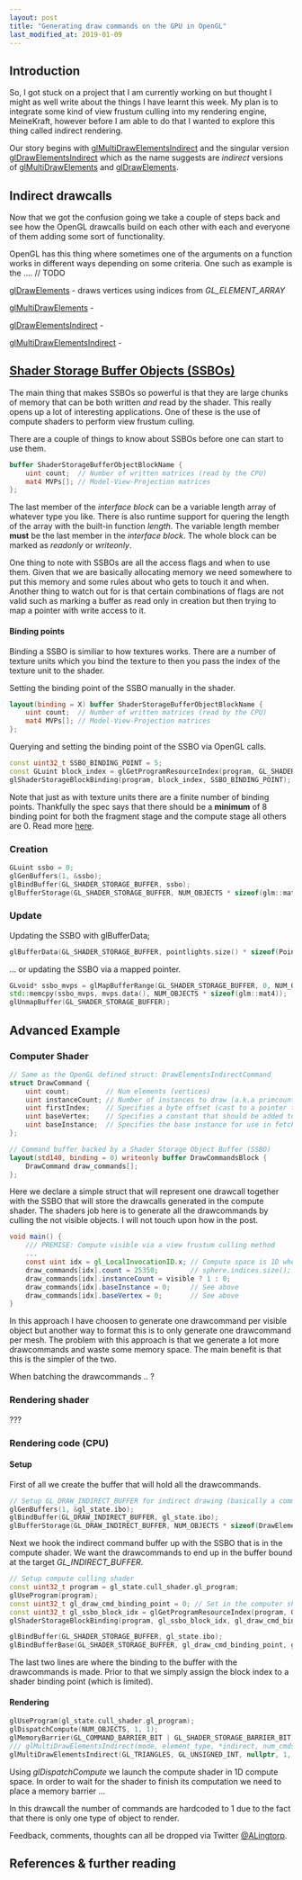 ```yaml
---
layout: post
title: "Generating draw commands on the GPU in OpenGL"
last_modified_at: 2019-01-09
---
```

## Introduction
So, I got stuck on a project that I am currently working on but thought I might as well write about the things I have learnt this week. My plan is to integrate some kind of view frustum culling into my rendering engine, MeineKraft, however before I am able to do that I wanted to explore this thing called indirect rendering.

Our story begins with [glMultiDrawElementsIndirect](http://docs.gl/gl4/glMultiDrawElementsIndirect) and the singular version [glDrawElementsIndirect](http://docs.gl/gl4/glDrawElementsIndirect) which as the name suggests are _indirect_ versions of [glMultiDrawElements](http://docs.gl/gl4/glMultiDrawElements) and [glDrawElements](http://docs.gl/gl4/glDrawElements).


## Indirect drawcalls
Now that we got the confusion going we take a couple of steps back and see how the OpenGL drawcalls build on each other with each and everyone of them adding some sort of functionality. 

OpenGL has this thing where sometimes one of the arguments on a function works in different ways depending on some criteria. One such as example is the .... // TODO

[glDrawElements](http://docs.gl/gl4/glDrawElements) - draws vertices using indices from _GL_ELEMENT_ARRAY_

[glMultiDrawElements](http://docs.gl/gl4/glMultiDrawElements) - 

[glDrawElementsIndirect](http://docs.gl/gl4/glDrawElementsIndirect) - 

[glMultiDrawElementsIndirect](http://docs.gl/gl4/glMultiDrawElementsIndirect) - 



## [Shader Storage Buffer Objects (SSBOs)](https://www.khronos.org/opengl/wiki/Shader_Storage_Buffer_Object)
The main thing that makes SSBOs so powerful is that they are large chunks of memory that can be both written *and* read by the shader. This really opens up a lot of interesting applications. One of these is the use of compute shaders to perform  view frustum culling. 

There are a couple of things to know about SSBOs before one can start to use them. 
```glsl
buffer ShaderStorageBufferObjectBlockName {
    uint count;  // Number of written matrices (read by the CPU)
    mat4 MVPs[]; // Model-View-Projection matrices
};
```
The last member of the _interface block_ can be a variable length array of whatever type you like. There is also runtime support for quering the length of the array with the built-in function _length_. The variable length member **must** be the last member in the _interface block_. The whole block can be marked as _readonly_ or _writeonly_.

One thing to note with SSBOs are all the access flags and when to use them. Given that we are basically allocating memory we need somewhere to put this memory and some rules about who gets to touch it and when. Another thing to watch out for is that certain combinations of flags are not valid such as marking a buffer as read only in creation but then trying to map a pointer with write access to it. 

#### Binding points
Binding a SSBO is similiar to how textures works. There are a number of texture units which you bind the texture to then you pass the index of the texture unit to the shader. 

Setting the binding point of the SSBO manually in the shader.
```glsl
layout(binding = X) buffer ShaderStorageBufferObjectBlockName {
    uint count;  // Number of written matrices (read by the CPU)
    mat4 MVPs[]; // Model-View-Projection matrices
};
```

Querying and setting the binding point of the SSBO via OpenGL calls.
```cpp
const uint32_t SSBO_BINDING_POINT = 5;
const GLuint block_index = glGetProgramResourceIndex(program, GL_SHADER_STORAGE_BLOCK, "SSBOBlockName");
glShaderStorageBlockBinding(program, block_index, SSBO_BINDING_POINT);
```
Note that just as with texture units there are a finite number of binding points. Thankfully the spec says that there should be a **minimum** of 8 binding point for both the fragment stage and the compute stage all others are 0. Read more [here](https://www.khronos.org/opengl/wiki/Shader).

### Creation
```cpp
GLuint ssbo = 0;
glGenBuffers(1, &ssbo);
glBindBuffer(GL_SHADER_STORAGE_BUFFER, ssbo);
glBufferStorage(GL_SHADER_STORAGE_BUFFER, NUM_OBJECTS * sizeof(glm::mat4), nullptr, GL_MAP_WRITE_BIT);
```

### Update
Updating the SSBO with glBufferData;
```cpp
glBufferData(GL_SHADER_STORAGE_BUFFER, pointlights.size() * sizeof(PointLight), pointlights.data(), GL_DYNAMIC_COPY);
```
... or updating the SSBO via a mapped pointer.
```cpp
GLvoid* ssbo_mvps = glMapBufferRange(GL_SHADER_STORAGE_BUFFER, 0, NUM_OBJECTS * sizeof(glm::mat4), GL_MAP_WRITE_BIT);
std::memcpy(ssbo_mvps, mvps.data(), NUM_OBJECTS * sizeof(glm::mat4));
glUnmapBuffer(GL_SHADER_STORAGE_BUFFER);
```

## Advanced Example 
### Computer Shader
```glsl
// Same as the OpenGL defined struct: DrawElementsIndirectCommand
struct DrawCommand {
    uint count;         // Num elements (vertices)
    uint instanceCount; // Number of instances to draw (a.k.a primcount)
    uint firstIndex;    // Specifies a byte offset (cast to a pointer type) into the buffer bound to GL_ELEMENT_ARRAY_BUFFER to start reading indices from.
    uint baseVertex;    // Specifies a constant that should be added to each element of indices​ when chosing elements from the enabled vertex arrays.
    uint baseInstance;  // Specifies the base instance for use in fetching instanced vertex attributes.
};

// Command buffer backed by a Shader Storage Object Buffer (SSBO)
layout(std140, binding = 0) writeonly buffer DrawCommandsBlock {
    DrawCommand draw_commands[];
};
```
Here we declare a simple struct that will represent one drawcall together with the SSBO that will store the drawcalls generated in the compute shader. The shaders job here is to generate all the drawcommands by culling the not visible objects. I will not touch upon how in the post. 

```glsl
void main() {
    /// PREMISE: Compute visible via a view frustum culling method 
    ...
    const uint idx = gl_LocalInvocationID.x; // Compute space is 1D where x in [0, N)
    draw_commands[idx].count = 25350;        // sphere.indices.size(); # of indices in the mesh (GL_ELEMENTS_ARRAY)
    draw_commands[idx].instanceCount = visible ? 1 : 0;
    draw_commands[idx].baseInstance = 0;     // See above
    draw_commands[idx].baseVertex = 0;       // See above
}
```
In this approach I have choosen to generate one drawcommand per visible object but another way to format this is to only generate one drawcommand per mesh. The problem with this approach is that we generate a lot more drawcommands and waste some memory space. The main benefit is that this is the simpler of the two.

When batching the drawcommands .. ?

### Rendering shader 
???

### Rendering code (CPU)
#### Setup
First of all we create the buffer that will hold all the drawcommands. 
```cpp
// Setup GL_DRAW_INDIRECT_BUFFER for indirect drawing (basically a command buffer)
glGenBuffers(1, &gl_state.ibo);
glBindBuffer(GL_DRAW_INDIRECT_BUFFER, gl_state.ibo);
glBufferStorage(GL_DRAW_INDIRECT_BUFFER, NUM_OBJECTS * sizeof(DrawElementsIndirectCommand), nullptr, GL_MAP_READ_BIT);
```
Next we hook the indirect command buffer up with the SSBO that is in the compute shader. We want the drawcommands to end up in the buffer bound at the target _GL_INDIRECT_BUFFER_.
```cpp
// Setup compute culling shader
const uint32_t program = gl_state.cull_shader.gl_program;
glUseProgram(program);
const uint32_t gl_draw_cmd_binding_point = 0; // Set in the computer shader via layout binding
const uint32_t gl_ssbo_block_idx = glGetProgramResourceIndex(program, GL_SHADER_STORAGE_BLOCK, "DrawCommandsBlock");
glShaderStorageBlockBinding(program, gl_ssbo_block_idx, gl_draw_cmd_binding_point);

glBindBuffer(GL_SHADER_STORAGE_BUFFER, gl_state.ibo);
glBindBufferBase(GL_SHADER_STORAGE_BUFFER, gl_draw_cmd_binding_point, gl_state.ibo);
```
The last two lines are where the binding to the buffer with the drawcommands is made. Prior to that we simply assign the block index to a shader binding point (which is limited). 

#### Rendering
```cpp
glUseProgram(gl_state.cull_shader.gl_program);
glDispatchCompute(NUM_OBJECTS, 1, 1);
glMemoryBarrier(GL_COMMAND_BARRIER_BIT | GL_SHADER_STORAGE_BARRIER_BIT); 
/// glMultiDrawElementsIndirect(mode, element_type, *indirect, num_cmds, cmd_stride)
glMultiDrawElementsIndirect(GL_TRIANGLES, GL_UNSIGNED_INT, nullptr, 1, 0);
```
Using _glDispatchCompute_ we launch the compute shader in 1D compute space. In order to wait for the shader to finish its computation we need to place a memory barrier ... 

In this drawcall the number of commands are hardcoded to 1 due to the fact that there is only one type of object to render. 

Feedback, comments, thoughts can all be dropped via Twitter [@ALingtorp](https://twitter.com/ALingtorp).

## References & further reading
